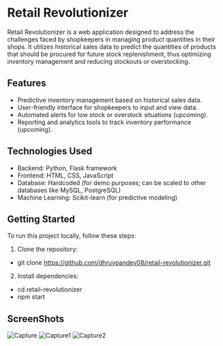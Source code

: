 # Retail Revolutionizer

Retail Revolutionizer is a web application designed to address the challenges faced by shopkeepers in managing product quantities in their shops. It utilizes historical sales data to predict the quantities of products that should be procured for future stock replenishment, thus optimizing inventory management and reducing stockouts or overstocking.

## Features

- Predictive inventory management based on historical sales data.
- User-friendly interface for shopkeepers to input and view data.
- Automated alerts for low stock or overstock situations (upcoming).
- Reporting and analytics tools to track inventory performance (upcoming).

## Technologies Used

- Backend: Python, Flask framework
- Frontend: HTML, CSS, JavaScript
- Database: Hardcoded (for demo purposes; can be scaled to other databases like MySQL, PostgreSQL)
- Machine Learning: Scikit-learn (for predictive modeling)

## Getting Started

To run this project locally, follow these steps:

1. Clone the repository:
- git clone https://github.com/dhruvpandey08/retail-revolutionizer.git


2. Install dependencies:
- cd retail-revolutionizer
- npm start

## ScreenShots
![Capture](https://github.com/Dhruvpandey08/Retail_Revolutionizer/assets/87525399/b1ac8196-82c7-474e-a97d-46b307c0945f)
![Capture1](https://github.com/Dhruvpandey08/Retail_Revolutionizer/assets/87525399/7a1f720a-6cd1-4320-8597-153a8c7da77f)
![Capture2](https://github.com/Dhruvpandey08/Retail_Revolutionizer/assets/87525399/16de4579-9ad3-4b6e-a261-bd8fa31d065c)

